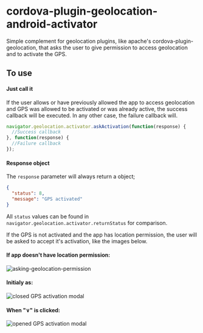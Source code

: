 # cordova-plugin-geolocation-android-activator
Simple complement for geolocation plugins, like apache's cordova-plugin-geolocation, that asks the user to give permission to access geolocation and to activate the GPS.

## To use
#### Just call it
If the user allows or have previously allowed the app to access geolocation and GPS was allowed to be activated or was already active, the success callback will be executed. In any other case, the failure callback will.
```js
navigator.geolocation.activator.askActivation(function(response) {
  //Success callback
}, function(response) {
  //Failure callback
});
```

#### Response object
The `response` parameter will always return a object;
```json
{
  "status": 8,
  "message": "GPS activated"
}
```
All `status` values can be found in `navigator.geolocation.activator.returnStatus` for comparison.

If the GPS is not activated and the app has location permission, the user will be asked to accept it's activation, like the images below.

#### If app doesn't have location permission:
![asking-geolocation-permission](https://cloud.githubusercontent.com/assets/1174345/26087300/516cf27a-39c6-11e7-9d3c-f485fb866f58.png)

#### Initialy as:
![closed GPS activation modal](https://cloud.githubusercontent.com/assets/1174345/26030372/4abeff80-3828-11e7-8b1a-f415551b263e.png)

#### When "∨" is clicked:
![opened GPS activation modal](https://cloud.githubusercontent.com/assets/1174345/26030373/4abf0372-3828-11e7-8be7-fbe1e398facf.png)

